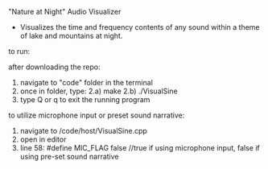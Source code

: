 "Nature at Night" Audio Visualizer
- Visualizes the time and frequency contents of any sound within a theme of lake and mountains at night.

to run:

after downloading the repo:
1) navigate to "code" folder in the terminal
2) once in folder, type:
2.a) make
2.b) ./VisualSine
3) type Q or q to exit the running program

to utilize microphone input or preset sound narrative:
1) navigate to /code/host/VisualSine.cpp
2) open in editor
3) line 58:  #define MIC_FLAG false     //true if using microphone input, false if using pre-set sound narrative

